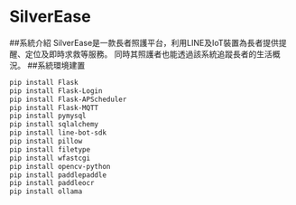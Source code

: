 # SilverEase
##系統介紹
SilverEase是一款長者照護平台，利用LINE及IoT裝置為長者提供提醒、定位及即時求救等服務。
同時其照護者也能透過該系統追蹤長者的生活概況。
##系統環境建置
```bash
pip install Flask
pip install Flask-Login
pip install Flask-APScheduler
pip install Flask-MQTT
pip install pymysql
pip install sqlalchemy
pip install line-bot-sdk
pip install pillow
pip install filetype
pip install wfastcgi
pip install opencv-python
pip install paddlepaddle
pip install paddleocr
pip install ollama
```